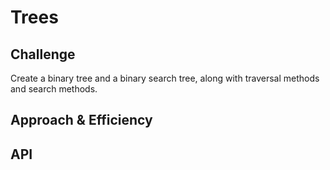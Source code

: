 # Trees

## Challenge
Create a binary tree and a binary search tree, along with traversal methods and search methods.

## Approach & Efficiency


## API

